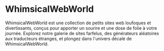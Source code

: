 # WhimsicalWebWorld
WhimsicalWebWorld est une collection de petits sites web loufoques et divertissants, conçus pour apporter un sourire et une dose de folie à votre journée. Explorez notre galerie de sites farfelus, des générateurs aléatoires aux traducteurs étranges, et plongez dans l'univers décalé de WhimsicalWebWorld.
